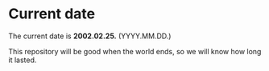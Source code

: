 # Current date

The current date is **2002.02.25.** (YYYY.MM.DD.)

This repository will be good when the world ends, so we will know how long it lasted.
